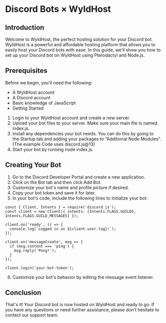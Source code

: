 # Discord Bots × WyldHost
## Introduction
Welcome to WyldHost, the perfect hosting solution for your Discord bot. WyldHost is a powerful and affordable hosting platform that allows you to easily host your Discord bots with ease. In this guide, we'll show you how to set up your Discord bot on WyldHost using Pterodactyl and Node.js.

## Prerequisites
Before we begin, you'll need the following:

- A WyldHost account
- A Discord account
- Basic knowledge of JavaScript
- Getting Started

1. Login to your WyldHost account and create a new server.
2. Upload your bot files to your server. Make sure your main file is named index.js.
3. Install any dependencies your bot needs. You can do this by going to the Startup tab and adding your packages to "Additional Node Modules". (The example Code uses discord.js@13)
4. Start your bot by running node index.js.


## Creating Your Bot

1. Go to the Discord Developer Portal and create a new application.
2. Click on the Bot tab and then click Add Bot.
3. Customize your bot's name and profile picture if desired.
4. Copy your bot token and save it for later.
5. In your bot's code, include the following lines to initialize your bot:


```JS
const { Client, Intents } = require('discord.js');
const client = new Client({ intents: [Intents.FLAGS.GUILDS, Intents.FLAGS.GUILD_MESSAGES] });

client.on('ready', () => {
  console.log(`Logged in as ${client.user.tag}!`);
});

client.on('messageCreate', msg => {
  if (msg.content === 'ping') {
    msg.reply('Pong!');
  }
});

client.login('your-bot-token');
```

6. Customize your bot's behavior by editing the message event listener.

## Conclusion

That's it! Your Discord bot is now hosted on WyldHost and ready to go. If you have any questions or need further assistance, please don't hesitate to contact our support team.
